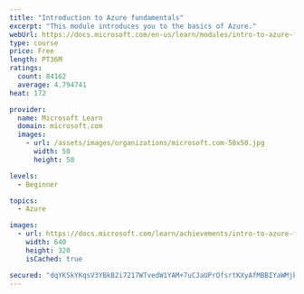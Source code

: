 ```yaml
---
title: "Introduction to Azure fundamentals"
excerpt: "This module introduces you to the basics of Azure."
webUrl: https://docs.microsoft.com/en-us/learn/modules/intro-to-azure-fundamentals/
type: course
price: Free
length: PT36M
ratings:
  count: 84162
  average: 4.794741
heat: 172

provider:
  name: Microsoft Learn
  domain: microsoft.com
  images:
    - url: /assets/images/organizations/microsoft.com-50x50.jpg
      width: 50
      height: 50

levels:
  - Beginner

topics:
  - Azure

images:
  - url: https://docs.microsoft.com/learn/achievements/intro-to-azure-fundamentals-social.png
    width: 640
    height: 320
    isCached: true

secured: "dqYKSkYKqsV3YBkB2i7217WTvedW1YAM+7uCJaUPrOfsrtKXyAfMBBIYaWMjk1AYQbnPF6hxJ/KhsZz67oFoqLgdOPJLRLR7NBR9IH9vE7rRe01H94BM5u3k2+gG4XkQ+TAn1o5qUTPnkKNRGscfz39Wwp5BRv1K/SooRKmezljpxE9BZ98sVXtPNEUXpPgt/X7oPvFe4zmKo/fl6InzdqxlDWWzlX7Mx1HHNPfVsL+Itagh3Ic0pzLKzgl3Da1DOniDxhG5lZrAUsMahZ4VM9Q7PIvecleDCUPaWn6kHmFtyPQ02b7l7QKSok1beGYBrjONYnfEdAHg+CpQWyQcXJ9aNvIswCLOuXJiEreBwCyFSc3eliopLw/WkEV3YYOGdmzFHNaSw3+33MlWh4kh7G2jfou4vJQV6Ky3e2UhZE3l1S6cAATGACv9iQmqBk4P;kKQAcH49i/EI34aql/n7MQ=="
---
```


